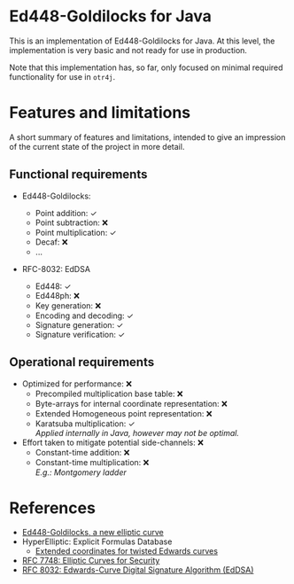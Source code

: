 # Ed448-Goldilocks for Java

This is an implementation of Ed448-Goldilocks for Java. At this level, the implementation is very basic and not ready for use in production.

Note that this implementation has, so far, only focused on minimal required functionality for use in `otr4j`.

# Features and limitations

A short summary of features and limitations, intended to give an impression of the current state of the project in more detail.

## Functional requirements

* Ed448-Goldilocks:
  * Point addition: ✓
  * Point subtraction: ❌
  * Point multiplication: ✓
  * Decaf: ❌
  * ...

* RFC-8032: EdDSA
  * Ed448: ✓
  * Ed448ph: ❌
  * Key generation: ❌
  * Encoding and decoding: ✓
  * Signature generation: ✓
  * Signature verification: ✓

## Operational requirements

* Optimized for performance: ❌
  * Precompiled multiplication base table: ❌
  * Byte-arrays for internal coordinate representation: ❌
  * Extended Homogeneous point representation: ❌
  * Karatsuba multiplication: ✓  
  _Applied internally in Java, however may not be optimal._
* Effort taken to mitigate potential side-channels: ❌
  * Constant-time addition: ❌
  * Constant-time multiplication: ❌  
  _E.g.: Montgomery ladder_

# References

* [Ed448-Goldilocks, a new elliptic curve](http://eprint.iacr.org/2015/625.pdf)
* HyperElliptic: Explicit Formulas Database
  * [Extended coordinates for twisted Edwards curves](https://hyperelliptic.org/EFD/g1p/auto-twisted-extended.html)
* [RFC 7748: Elliptic Curves for Security](https://tools.ietf.org/html/rfc7748)
* [RFC 8032: Edwards-Curve Digital Signature Algorithm (EdDSA)](https://tools.ietf.org/html/rfc8032)
